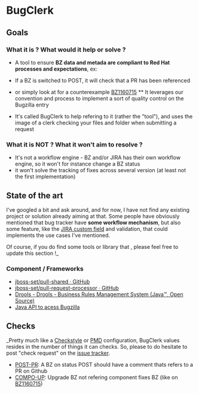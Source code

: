 # BugClerk

## Goals

### What it is ? What would it help or solve ?

*   A tool to ensure **BZ data and metada are compliant to Red Hat processes and expectations**, ex:

*   If a BZ is switched to POST, it will check that a PR has been referenced
*   or simply look at for a counterexample [BZ1160715](https://bugzilla.redhat.com/show_bug.cgi?id=1160715)
**   It leverages our convention and process to implement a sort of quality control on the Bugzilla entry
*   It's called BugClerk to help refering to it (rather the "tool"), and uses the image of a clerk checking your files and folder when submitting a request

### What it is NOT ? What it won't aim to resolve ?

*   It's not a workflow engine - BZ and/or JIRA has their own workflow engine, so it won't for instance change a BZ status
*   it won't solve the tracking of fixes across several version (at least not the first implementation)

## State of the art

I've googled a bit and ask around, and for now, I have not find any existing project or solution already aiming at that. Some people have obviously mentioned that bug tracker have **some workflow mechanism**, but also some feature, like the [JIRA custom field](https://confluence.atlassian.com/display/JIRA/Configuring+a+Custom+Field) and validation, that could implements the use cases I've mentioned.

Of course, if you do find some tools or library that , please feel free to update this section !_

### Component / Frameworks

* [jboss-set/pull-shared &middot; GitHub](https://github.com/jboss-set/pull-shared "https://github.com/jboss-set/pull-shared")&zwnj;
* [jboss-set/pull-request-processor &middot; GitHub](https://github.com/jboss-set/pull-request-processor "https://github.com/jboss-set/pull-request-processor")
* [Drools - Drools - Business Rules Management System (Java&trade;, Open Source)](http://www.drools.org/ "http://www.drools.org/")
* [Java A&zwnj;PI to acess Bugzilla](http://stackoverflow.com/questions/630095/is-there-a-java-api-to-access-bugzilla)

## **Checks**

_Pretty much like a [Checkstyle]() or [PMD](http://github.com/pmd/pmd) configuration, BugClerk values resides in the number of things it can checks. So, please to do hesitate to post "check request" on the [issue tracker](https://github.com/jboss-set/bug-clerk/issues/).

*   [POST-PR](https://github.com/jboss-set/bug-clerk/issues/1): A BZ on status POST should have a comment thats refers to a PR on Github
*   [COMPO-UP](https://github.com/jboss-set/bug-clerk/issues/2): Upgrade BZ not refering component fixes BZ (like on [BZ1160715](https://bugzilla.redhat.com/show_bug.cgi?id=1160715))
